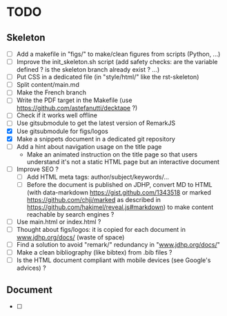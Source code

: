 # TODO

## Skeleton

- [ ] Add a makefile in "figs/" to make/clean figures from scripts (Python,
      ...)
- [ ] Improve the init_skeleton.sh script (add safety checks: are the variable
      defined ? is the skeleton branch already exist ? ...)
- [ ] Put CSS in a dedicated file (in "style/html/" like the rst-skeleton)
- [ ] Split content/main.md
- [ ] Make the French branch
- [ ] Write the PDF target in the Makefile (use https://github.com/astefanutti/decktape ?)
- [ ] Check if it works well offline
- [ ] Use gitsubmodule to get the latest version of RemarkJS
- [x] Use gitsubmodule for figs/logos
- [x] Make a snippets document in a dedicated git repository
- [ ] Add a hint about navigation usage on the title page
    - Make an animated instruction on the title page so that users
      understand it's not a static HTML page but an interactive document
- [ ] Improve SEO ?
    - [ ] Add HTML meta tags: author/subject/keywords/...
    - [ ] Before the document is published on JDHP, convert MD to HTML (with
          data-markdown https://gist.github.com/1343518 or marked
          https://github.com/chjj/marked as described in
          https://github.com/hakimel/reveal.js#markdown) to make content
          reachable by search engines ?
- [ ] Use main.html or index.html ?
- [ ] Thought about figs/logos: it is copied for each document in
      www.jdhp.org/docs/ (waste of space)
- [ ] Find a solution to avoid "remark/" redundancy in "www.jdhp.org/docs/"
- [ ] Make a clean bibliography (like bibtex) from .bib files ?
- [ ] Is the HTML document compliant with mobile devices (see Google's
      advices) ?

## Document

- [ ] 
